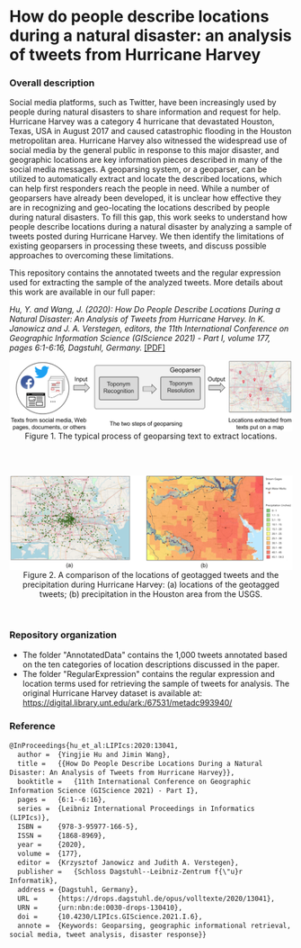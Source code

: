 # How do people describe locations during a natural disaster: an analysis of tweets from Hurricane Harvey

### Overall description
Social media platforms, such as Twitter, have been increasingly used by people during natural disasters to share information and request for help. Hurricane Harvey was a category 4 hurricane that devastated  Houston, Texas, USA in August 2017 and caused catastrophic flooding in the Houston metropolitan area. Hurricane Harvey also witnessed the widespread use of social media by the general public in response to this major disaster, and geographic locations are key information pieces  described in many of the social media messages. A  geoparsing system, or a geoparser, can be utilized to automatically extract and locate the described locations, which can help first responders reach the people in need. While a number of geoparsers have already been developed, it is unclear how effective they are in recognizing and geo-locating the locations described by people during natural disasters. To fill this gap, this work seeks to understand how people describe locations during a natural disaster by analyzing a sample of tweets posted during Hurricane Harvey. We then identify the limitations of existing geoparsers in processing these tweets, and discuss possible approaches to overcoming these limitations. 

This repository contains the annotated tweets and the regular expression used for extracting the sample of the analyzed tweets. More details about this work are available in our full paper:

<I>Hu, Y. and Wang, J. (2020): How Do People Describe Locations During a Natural Disaster: An Analysis of Tweets from Hurricane Harvey. In K. Janowicz and J. A. Verstegen, editors, the 11th International Conference on Geographic Information Science (GIScience 2021) - Part I, volume 177, pages 6:1-6:16, Dagstuhl, Germany.</I>  [[PDF]](https://doi.org/10.4230/LIPIcs.GIScience.2021.I.6)
 

<p align="center">
<img align="center" src="fig/geoparsing.png" width="600" />
<br />
Figure 1. The typical process of geoparsing  text to extract locations.
</p>

<br />
<br />
<p align="center">
<img align="center" src="fig/HarveyTweets.png" width="600" />
<br />
Figure 2. A comparison of the locations of geotagged tweets and the precipitation during Hurricane Harvey: (a) locations of the geotagged tweets; (b) precipitation in the Houston area from the USGS.
</p>
<br />


### Repository organization

* The folder "AnnotatedData" contains the 1,000 tweets annotated based on the ten categories of location descriptions discussed in the paper.
* The folder "RegularExpression" contains the regular expression and location terms used for retrieving the sample of tweets for analysis. The original Hurricane Harvey dataset is available at: https://digital.library.unt.edu/ark:/67531/metadc993940/



### Reference
```
@InProceedings{hu_et_al:LIPIcs:2020:13041,
  author =	{Yingjie Hu and Jimin Wang},
  title =	{{How Do People Describe Locations During a Natural Disaster: An Analysis of Tweets from Hurricane Harvey}},
  booktitle =	{11th International Conference on Geographic Information Science (GIScience 2021) - Part I},
  pages =	{6:1--6:16},
  series =	{Leibniz International Proceedings in Informatics (LIPIcs)},
  ISBN =	{978-3-95977-166-5},
  ISSN =	{1868-8969},
  year =	{2020},
  volume =	{177},
  editor =	{Krzysztof Janowicz and Judith A. Verstegen},
  publisher =	{Schloss Dagstuhl--Leibniz-Zentrum f{\"u}r Informatik},
  address =	{Dagstuhl, Germany},
  URL =		{https://drops.dagstuhl.de/opus/volltexte/2020/13041},
  URN =		{urn:nbn:de:0030-drops-130410},
  doi =		{10.4230/LIPIcs.GIScience.2021.I.6},
  annote =	{Keywords: Geoparsing, geographic informational retrieval, social media, tweet analysis, disaster response}}
```
